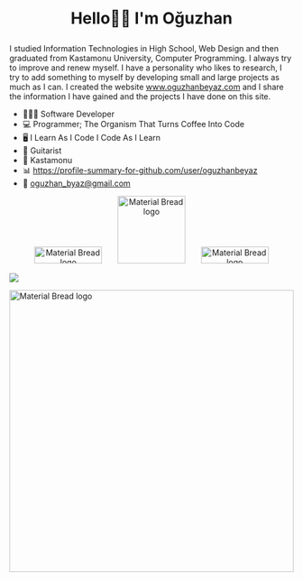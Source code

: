 <h1><p align="center">
Hello👋🏻 I'm Oğuzhan
</p></h1>

I studied Information Technologies in High School, Web Design and then graduated from Kastamonu University, Computer Programming. I always try to improve and renew myself. I have a personality who likes to research, I try to add something to myself by developing small and large projects as much as I can. I created the website www.oguzhanbeyaz.com and I share the information I have gained and the projects I have done on this site.

- 👨🏻‍💻 Software Developer
- 💻 Programmer; The Organism That Turns Coffee Into Code
- 🖥 I Learn As I Code I Code As I Learn
- 🎸 Guitarist
- 📌 Kastamonu 
- 📊 https://profile-summary-for-github.com/user/oguzhanbeyaz
- 📧 oguzhan_byaz@gmail.com

<p align="center">
 <a href="https://www.instagram.com/oguzhan_byaz/" ><img width="120" height="30" src="https://camo.githubusercontent.com/5c3f3164b340475c38f1ec3d8c6d0c6e8656fbccac25d06cfb86477079b88638/68747470733a2f2f696d672e736869656c64732e696f2f62616467652f696e7374616772616d2d2532334534343035462e7376673f267374796c653d666f722d7468652d6261646765266c6f676f3d696e7374616772616d266c6f676f436f6c6f723d7768697465" alt="Material Bread logo"></a>
 &nbsp;
 &nbsp;
 &nbsp;
<a href="https://www.linkedin.com/in/oğuzhan-beyaz-150ba21a1/"><img width="120" src="https://camo.githubusercontent.com/a493f6833f99fb3c85788d6d9305e6b7a42b838e5ee5d138fd9a8214a7e77472/68747470733a2f2f696d672e736869656c64732e696f2f62616467652f6c696e6b6564696e2d2532333030373742352e7376673f267374796c653d666f722d7468652d6261646765266c6f676f3d6c696e6b6564696e266c6f676f436f6c6f723d7768697465" alt="Material Bread logo"></a>
 &nbsp;
 &nbsp;
 &nbsp;
<a href="https://twitter.com/Oguzhan_Byaz"><img width="120"  height="30" src="https://camo.githubusercontent.com/8657e139b67c491c5a9bcc434735fa89f1aea8ed95a25d8a250f119a67480c54/68747470733a2f2f696d672e736869656c64732e696f2f62616467652f747769747465722d2532334534343035462e7376673f267374796c653d666f722d7468652d6261646765266c6f676f3d74776974746572266c6f676f436f6c6f723d7768697465" alt="Material Bread logo"></a>
</p>

![](https://api.visitorbadge.io/api/VisitorHit?user=estruyf&repo=github-z-badge&countColor=%808080)

<p>
<a href="http://oguzhanbeyaz.com"><img width="100%" height="500" src="https://user-images.githubusercontent.com/56650405/197854497-9c769eb1-7acf-4efb-8843-56c39c77195d.gif" alt="Material Bread logo"></a>
</p>

<!---
oguzhanbeyaz/oguzhanbeyaz is a ✨ special ✨ repository because its `README.md` (this file) appears on your GitHub profile.
You can click the Preview link to take a look at your changes.
--->
